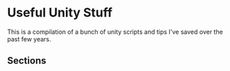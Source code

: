 # Useful Unity Stuff

This is a compilation of a bunch of unity scripts and tips I've saved over the past few years.

## Sections
